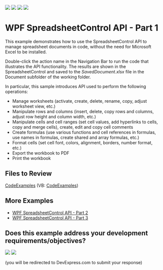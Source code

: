 <!-- default badges list -->
![](https://img.shields.io/endpoint?url=https://codecentral.devexpress.com/api/v1/VersionRange/128612894/21.1.5%2B)
[![](https://img.shields.io/badge/Open_in_DevExpress_Support_Center-FF7200?style=flat-square&logo=DevExpress&logoColor=white)](https://supportcenter.devexpress.com/ticket/details/E4938)
[![](https://img.shields.io/badge/📖_How_to_use_DevExpress_Examples-e9f6fc?style=flat-square)](https://docs.devexpress.com/GeneralInformation/403183)
[![](https://img.shields.io/badge/💬_Leave_Feedback-feecdd?style=flat-square)](#does-this-example-address-your-development-requirementsobjectives)
<!-- default badges end -->

# WPF SpreadsheetControl API - Part 1

This example demonstrates how to use the SpreadsheetControl API to manage spreadsheet documents in code, without the need for Microsoft Excel to be installed. 

Double-click the action name in the Navigation Bar to run the code that illustrates the API functionality. The results are shown in the SpreadsheetControl and saved to the _SavedDocument.xlsx_ file in the Document subfolder of the working folder.

In particular, this sample introduces API used to perform the following operations:
* Manage worksheets (activate, create, delete, rename, copy, adjust worksheet view, etc.)
* Manipulate rows and columns (insert, delete, copy rows and columns, adjust row height and column width, etc.)
* Manipulate cells and cell ranges (set cell values, add hyperlinks to cells, copy and merge cells), create, edit and copy cell comments
* Create formulas (use various functions and cell references in formulas, use names in formulas, create shared and array formulas, etc.)
* Format cells (set cell font, colors, alignment, borders, number format, etc.)
* Export the workbook to PDF
* Print the workbook

## Files to Review

[CodeExamples](./CS/SpreadsheetControl_WPF_API/SpreadsheetActions/) (VB: [CodeExamples](./VB/SpreadsheetControl_WPF_API/SpreadsheetActions/))

## More Examples

* [WPF SpreadsheetControl API - Part 2](https://github.com/DevExpress-Examples/wpf-spreadsheetcontrol-api-part-2)
* [WPF SpreadsheetControl API - Part 3](https://github.com/DevExpress-Examples/wpf-spreadsheetcontrol-api-part-3-t289419)
<!-- feedback -->
## Does this example address your development requirements/objectives?

[<img src="https://www.devexpress.com/support/examples/i/yes-button.svg"/>](https://www.devexpress.com/support/examples/survey.xml?utm_source=github&utm_campaign=wpf-spreadsheetcontrol-api-part-1&~~~was_helpful=yes) [<img src="https://www.devexpress.com/support/examples/i/no-button.svg"/>](https://www.devexpress.com/support/examples/survey.xml?utm_source=github&utm_campaign=wpf-spreadsheetcontrol-api-part-1&~~~was_helpful=no)

(you will be redirected to DevExpress.com to submit your response)
<!-- feedback end -->
